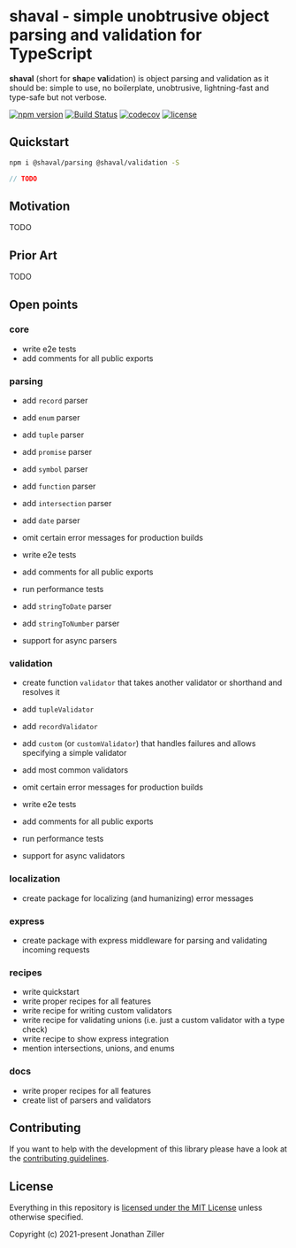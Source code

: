 # shaval - simple unobtrusive object parsing and validation for TypeScript

**shaval** (short for **sha**pe **val**idation) is object parsing and validation as it should be: simple to use, no boilerplate, unobtrusive, lightning-fast and type-safe but not verbose.

[![npm version](https://badge.fury.io/js/%40shaval%2Fcore.svg)](https://www.npmjs.com/org/shaval)
[![Build Status](https://github.com/MrWolfZ/shaval/actions/workflows/main.yaml/badge.svg?branch=main)](https://github.com/MrWolfZ/shaval/actions/workflows/main.yaml?branch=main)
[![codecov](https://codecov.io/gh/MrWolfZ/shaval/branch/main/graph/badge.svg)](https://codecov.io/gh/MrWolfZ/shaval)
[![license](https://img.shields.io/badge/License-MIT-blue.svg)](LICENSE)

## Quickstart

```sh
npm i @shaval/parsing @shaval/validation -S
```

```ts
// TODO
```

## Motivation

TODO

## Prior Art

TODO

## Open points

### core

- write e2e tests
- add comments for all public exports

### parsing

- add `record` parser
- add `enum` parser
- add `tuple` parser
- add `promise` parser
- add `symbol` parser
- add `function` parser
- add `intersection` parser
- add `date` parser
- omit certain error messages for production builds
- write e2e tests
- add comments for all public exports
- run performance tests

- add `stringToDate` parser
- add `stringToNumber` parser
- support for async parsers

### validation

- create function `validator` that takes another validator or shorthand and resolves it
- add `tupleValidator`
- add `recordValidator`
- add `custom` (or `customValidator`) that handles failures and allows specifying a simple validator
- add most common validators
- omit certain error messages for production builds
- write e2e tests
- add comments for all public exports
- run performance tests

- support for async validators

### localization

- create package for localizing (and humanizing) error messages

### express

- create package with express middleware for parsing and validating incoming requests

### recipes

- write quickstart
- write proper recipes for all features
- write recipe for writing custom validators
- write recipe for validating unions (i.e. just a custom validator with a type check)
- write recipe to show express integration
- mention intersections, unions, and enums

### docs

- write proper recipes for all features
- create list of parsers and validators

## Contributing

If you want to help with the development of this library please have a look at the [contributing guidelines](CONTRIBUTING.md).

## License

Everything in this repository is [licensed under the MIT License](LICENSE) unless otherwise specified.

Copyright (c) 2021-present Jonathan Ziller

